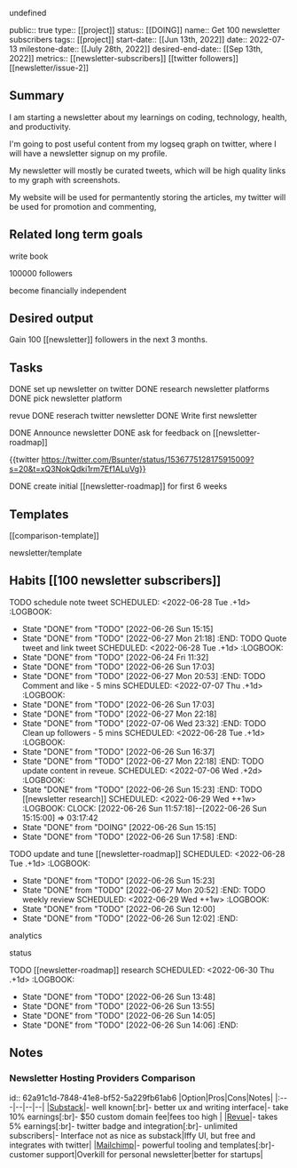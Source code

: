 undefined

public:: true
type:: [[project]]
status:: [[DOING]]
name:: Get 100 newsletter subscribers
tags:: [[project]]
start-date:: [[Jun 13th, 2022]] 
date:: 2022-07-13
milestone-date:: [[July 28th, 2022]]
desired-end-date:: [[Sep 13th, 2022]] 
metrics:: [[newsletter-subscribers]] [[twitter followers]] [[newsletter/issue-2]]


## Summary

I am starting a newsletter about my learnings on coding, technology, health, and productivity.

I'm going to post useful content from my logseq graph on twitter, where I will have a newsletter signup on my profile.

My newsletter will mostly be curated tweets, which will be high quality links to my graph with screenshots.

My website will be used for permantently storing the articles, my twitter will be used for promotion and commenting,
## Related long term goals

write book

100000 followers

become financially independent

## Desired output

Gain 100 [[newsletter]] followers in the next 3 months.
## Tasks

DONE set up newsletter on twitter
DONE research newsletter platforms
DONE pick newsletter platform

revue
DONE reserach twitter newsletter
DONE Write first newsletter



DONE Announce newsletter
DONE ask for feedback on [[newsletter-roadmap]]

{{twitter https://twitter.com/Bsunter/status/1536775128175915009?s=20&t=xQ3NokQdki1rm7Ef1ALuVg}}


DONE create initial [[newsletter-roadmap]] for first 6 weeks



## Templates

[[comparison-template]]

newsletter/template
## Habits [[100 newsletter subscribers]]

TODO  schedule note tweet
SCHEDULED: <2022-06-28 Tue .+1d>
:LOGBOOK:
* State "DONE" from "TODO" [2022-06-26 Sun 15:15]
* State "DONE" from "TODO" [2022-06-27 Mon 21:18]
:END:
TODO Quote tweet and link tweet
SCHEDULED: <2022-06-28 Tue .+1d>
:LOGBOOK:
* State "DONE" from "TODO" [2022-06-24 Fri 11:32]
* State "DONE" from "TODO" [2022-06-26 Sun 17:03]
* State "DONE" from "TODO" [2022-06-27 Mon 20:53]
:END:
TODO Comment and like - 5 mins
SCHEDULED: <2022-07-07 Thu .+1d>
:LOGBOOK:
* State "DONE" from "TODO" [2022-06-26 Sun 17:03]
* State "DONE" from "TODO" [2022-06-27 Mon 22:18]
* State "DONE" from "TODO" [2022-07-06 Wed 23:32]
:END:
TODO Clean up followers - 5 mins
SCHEDULED: <2022-06-28 Tue .+1d>
:LOGBOOK:
* State "DONE" from "TODO" [2022-06-26 Sun 16:37]
* State "DONE" from "TODO" [2022-06-27 Mon 22:18]
:END:
TODO update content in reveue.
SCHEDULED: <2022-07-06 Wed .+2d>
:LOGBOOK:
* State "DONE" from "TODO" [2022-06-26 Sun 15:23]
:END:
TODO [[newsletter research]]
SCHEDULED: <2022-06-29 Wed ++1w>
:LOGBOOK:
CLOCK: [2022-06-26 Sun 11:57:18]--[2022-06-26 Sun 15:15:00] =>  03:17:42
* State "DONE" from "DOING" [2022-06-26 Sun 15:15]
* State "DONE" from "TODO" [2022-06-26 Sun 17:58]
:END:

TODO update and tune [[newsletter-roadmap]]
SCHEDULED: <2022-06-28 Tue .+1d>
:LOGBOOK:
* State "DONE" from "TODO" [2022-06-26 Sun 15:23]
* State "DONE" from "TODO" [2022-06-27 Mon 20:52]
:END:
TODO weekly review
SCHEDULED: <2022-06-29 Wed ++1w>
:LOGBOOK:
* State "DONE" from "TODO" [2022-06-26 Sun 12:00]
* State "DONE" from "TODO" [2022-06-26 Sun 12:02]
:END:

analytics

status



TODO  [[newsletter-roadmap]] research
SCHEDULED: <2022-06-30 Thu .+1d>
:LOGBOOK:
* State "DONE" from "TODO" [2022-06-26 Sun 13:48]
* State "DONE" from "TODO" [2022-06-26 Sun 13:55]
* State "DONE" from "TODO" [2022-06-26 Sun 14:05]
* State "DONE" from "TODO" [2022-06-26 Sun 14:06]
:END:




## Notes

### Newsletter Hosting Providers Comparison
id:: 62a91c1d-7848-41e8-bf52-5a229fb61ab6
|Option|Pros|Cons|Notes|
|:---|--|--|--|
|[Substack](https://substack.com/)|- well known[:br]- better ux and writing interface|- take 10% earnings[:br]- $50 custom domain fee|fees too high |
|[Revue](https://www.getrevue.co/)|- takes 5% earnings[:br]- twitter badge and integration[:br]- unlimited subscribers|- Interface not as nice as substack|Iffy UI, but free and integrates with twitter|
|[Mailchimp](https://mailchimp.com)|- powerful tooling and templates[:br]- customer support|Overkill for personal newsletter|better for startups|





